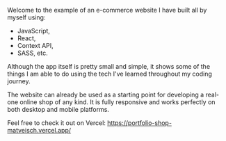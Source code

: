 Welcome to the example of an e-commerce website I have built all by myself using:
- JavaScript,
- React,
- Context API,
- SASS, etc.

Although the app itself is pretty small and simple, it shows some of the things I am able to do using the tech I've learned throughout my coding journey.

The website can already be used as a starting point for developing a real-one online shop of any kind. It is fully responsive and works perfectly on both desktop and mobile platforms.

Feel free to check it out on Vercel: https://portfolio-shop-matveisch.vercel.app/
